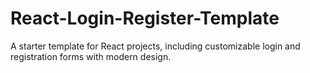 # React-Login-Register-Template
A starter template for React projects, including customizable login and registration forms with modern design.

